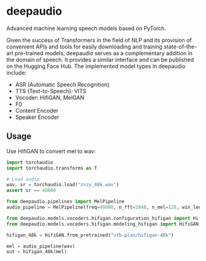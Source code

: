 # deepaudio
Advanced machine learning speech models based on PyTorch.

Given the success of Transformers in the field of NLP and its provision of convenient APIs and tools for easily downloading and training state-of-the-art pre-trained models, deepaudio serves as a complementary addition in the domain of speech. It provides a similar interface and can be published on the Hugging Face Hub. The implemented model types in deepaudio include:

* ASR (Automatic Speech Recognition)
* TTS (Text-to-Speech): VITS
* Vocoder: HifiGAN, MelGAN
* F0
* Content Encoder
* Speaker Encoder

## Usage

Use HifiGAN to convert mel to wav:
```python
import torchaudio
import torchaudio.transforms as T

# Load audio
wav, sr = torchaudio.load("zszy_48k.wav")
assert sr == 48000

from deepaudio.pipelines import MelPipeline
audio_pipeline = MelPipeline(freq=48000, n_fft=2048, n_mel=128, win_length=2048, hop_length=512)

from deepaudio.models.vocoders.hifigan.configuration_hifigan import HifiGANConfig
from deepaudio.models.vocoders.hifigan.modeling_hifigan import HifiGAN, HifiGANPipeline

hifigan_48k = HifiGAN.from_pretrained("vtb-plan/hifigan-48k")

mel = audio_pipeline(wav)
out = hifigan_48k(mel)

```